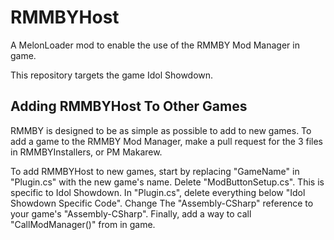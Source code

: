 # RMMBYHost
A MelonLoader mod to enable the use of the RMMBY Mod Manager in game.

This repository targets the game Idol Showdown. 

## Adding RMMBYHost To Other Games
RMMBY is designed to be as simple as possible to add to new games. To add a game to the RMMBY Mod Manager, make a pull request for the 3 files in RMMBYInstallers, or PM Makarew.

To add RMMBYHost to new games, start by replacing "GameName" in "Plugin.cs" with the new game's name.
Delete "ModButtonSetup.cs". This is specific to Idol Showdown.
In "Plugin.cs", delete everything below "Idol Showdown Specific Code". 
Change The "Assembly-CSharp" reference to your game's "Assembly-CSharp".
Finally, add a way to call "CallModManager()" from in game.
